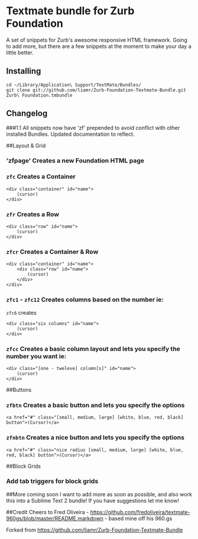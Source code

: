 # Textmate bundle for Zurb Foundation

A set of snippets for Zurb's awesome responsive HTML framework. Going to add more, but there are a few snippets at the moment to make your day a little better.

## Installing

	cd ~/Library/Application\ Support/TextMate/Bundles/
	git clone git://github.com/liamr/Zurb-Foundation-Textmate-Bundle.git Zurb\ Foundation.tmbundle
	
## Changelog

###1.1
All snippets now have 'zf' prepended to avoid conflict with other installed Bundles. Updated documentation to reflect.


##Layout & Grid

### 'zfpage' Creates a new Foundation HTML page

### `zfc` Creates a Container

    <div class="container" id="name">
    	(cursor)	
    </div>
    
### `zfr` Creates a Row

    <div class="row" id="name">
    	(cursor)	
    </div>
    
### `zfcr` Creates a Container & Row

    <div class="container" id="name">
        <div class="row" id="name">
    	    (cursor)	
    	</div>
    </div>
    
### `zfc1` - `zfc12` Creates columns based on the number ie:

`zfc6` creates

    <div class="six columns" id="name">
        (cursor)
    </div>
    
### `zfcc` Creates a basic column layout and lets you specify the number you want ie:

    <div class="[one - tweleve] column[s]" id="name">
        (cursor)
    </div>
    
    

##Buttons

### `zfbtn` Creates a basic button and lets you specify the options

    <a href="#" class="[small, medium, large] [white, blue, red, black] button">(Cursor)</a>
    
### `zfnbtn` Creates a nice button and lets you specify the options

    <a href="#" class="nice radius [small, medium, large] [white, blue, red, black] button">(Cursor)</a>

##Block Grids

### Add tab triggers for block grids
    
##More coming soon
I want to add more as soon as possible, and also work this into a Sublime Text 2 bundle!
If you have suggestions let me know!

##Credit
Cheers to Fred Oliveira - https://github.com/fredoliveira/textmate-960gs/blob/master/README.markdown - based mine off his 960.gs 

Forked from https://github.com/liamr/Zurb-Foundation-Textmate-Bundle